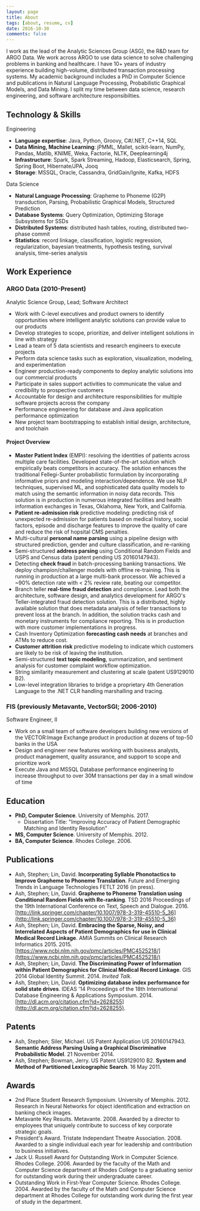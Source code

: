 ```yaml
---
layout: page
title: About
tags: [about, resume, cv]
date: 2016-10-30
comments: false
---
```


I work as the lead of the Analytic Sciences Group (ASG), the R&D team for ARGO Data. We work across ARGO to use data science to solve challenging problems in banking and healthcare. I have 10+ years of industry experience building high-volume, distributed transaction processing systems. My academic background includes a PhD in Computer Science and publications in Natural Language Processing, Probabilistic Graphical Models, and Data Mining. I split my time between data science, research engineering, and software architecture responsibilties.

## Technology & Skills

Engineering

* **Language expertise**: Java, Python, Groovy, C#/.NET, C++14, SQL
* **Data Mining, Machine Learning**: jPMML, Mallet, scikit-learn, NumPy, Pandas, Matlib, KNIME, Weka, Factorie, NLTK, Deeplearning4j
* **Infrastructure**: Spark, Spark Streaming, Hadoop, Elasticsearch, Spring, Spring Boot, Hibernate/JPA, Jooq
* **Storage**: MSSQL, Oracle, Cassandra, GridGain/Ignite, Kafka, HDFS

Data Science

* **Natural Language Processing**: Grapheme to Phoneme (G2P) transduction, Parsing, Probabilistic Graphical Models, Structured Prediction
* **Database Systems**: Query Optimization, Optimizing Storage Subsystems for SSDs
* **Distributed Systems**: distributed hash tables, routing, distributed two-phase commit
* **Statistics**: record linkage, classification, logistic regression, regularization, bayesian treatments, hypothesis testing, survival analysis, time-series analysis


## Work Experience

### ARGO Data (2010-Present)

Analytic Science Group, Lead; Software Architect

* Work with C-level executives and product owners to identify opportunities where intelligent analytic solutions can provide value to our products
* Develop strategies to scope, prioritize, and deliver intelligent solutions in line with strategy
* Lead a team of 5 data scientists and research engineers to execute projects
* Perform data science tasks such as exploration, visualization, modeling, and experimentation
* Engineer production-ready components to deploy analytic solutions into our commercial products
* Participate in sales support activities to communicate the value and credibility to prospective customers
* Accountable for design and architecture responsibilities for multiple software projects across the company
* Performance engineering for database and Java application performance optimization
* New project team bootstrapping to establish initial design, architecture, and toolchain

#### Project Overview

* **Master Patient Index** (EMPI): resolving the identities of patients across multiple care facilities. Developed state-of-the-art solution which empirically beats competitors in accuracy. The solution enhances the traditional Fellegi-Sunter probabilistic formulation by incorporating informative priors and modeling interaction/dependence. We use NLP techniques, supervised ML, and sophisticated data quality models to match using the semantic information in noisy data records. This solution is in production in numerous integrated facilities and health information exchanges in Texas, Oklahoma, New York, and California.
* **Patient re-admission risk** predictive modeling: predicting risk of unexpected re-admission for patients based on medical history, social factors, episode and discharge features to improve the quality of care and reduce the risk of hopsital CMS penalties.
* Multi-cultural **personal name parsing** using a pipeline design with structured prediction, gender and culture classification, and re-ranking
* Semi-structured **address parsing** using Conditional Random Fields and USPS and Census data (patent pending US 20160147943).
* Detecting **check fraud** in batch-processing banking transactions. We deploy champion/challenger models with offline re-training. This is running in production at a large multi-bank processor. We achieved a ~90% detection rate with < 2% review rate, beating our competitor.
* Branch teller **real-time fraud detection** and compliance. Lead both the architecture, software design, and analytics development for ARGO's Teller-integrated fraud detection solution. This is a distributed, highly available solution that does metadata analysis of teller transactions to prevent loss at the branch. In addition, the solution tracks cash and monetary instruments for compliance reporting. This is in production with more customer implementations in progress.
* Cash Inventory Optimization **forecasting cash needs** at branches and ATMs to reduce cost.
* **Customer attrition risk** predictive modeling to indicate which customers are likely to be risk of leaving the institution.
* Semi-structured **text topic modeling**, summarization, and sentiment analysis for customer complaint workflow optimization.
* String similarity measurement and clustering at scale (patent US9129010 B2).
* Low-level integration libraries to bridge a proprietary 4th Generation Language to the .NET CLR handling marshalling and tracing.

### FIS (previously Metavante, VectorSGI; 2006-2010)

Software Engineer, II

* Work on a small team of software developers building new versions of the VECTOR:Image Exchange product in production at dozens of top-50 banks in the USA
* Design and engineer new features working with business analysts, product management, quality assurance, and support to scope and prioritize work 
* Execute Java and MSSQL Database performance engineering to increase throughput to over 30M transactions per day in a small window of time

## Education

* **PhD, Computer Science**. University of Memphis. 2017.
  * Dissertation Title: "Improving Accuracy of Patient Demographic Matching and Identity Resolution"
* **MS, Computer Science**. University of Memphis. 2012.
* **BA, Computer Science**. Rhodes College. 2006.

## Publications

* Ash, Stephen; Lin, David. **Incorporating Syllable Phonotactics to Improve Grapheme to Phoneme Translation**. Future and Emerging Trends in Language Technologies FETLT 2016 (in press).
* Ash, Stephen; Lin, David. **Grapheme to Phoneme Translation using Conditional Random Fields with Re-ranking**. TSD 2016 Proceedings of the 19th International Conference on Text, Speech and Dialogue. 2016. [http://link.springer.com/chapter/10.1007/978-3-319-45510-5_36](http://link.springer.com/chapter/10.1007/978-3-319-45510-5_36)
* Ash, Stephen; Lin, David. **Embracing the Sparse, Noisy, and Interrelated Aspects of Patient Demographics for use in Clinical Medical Record Linkage**. AMIA Summits on Clinical Research Informatics 2015. 2015. [https://www.ncbi.nlm.nih.gov/pmc/articles/PMC4525218/](https://www.ncbi.nlm.nih.gov/pmc/articles/PMC4525218/)
* Ash, Stephen; Lin, David. **The Discriminating Power of Information within Patient Demographics for Clinical Medical Record Linkage**. GIS 2014 Global Identity Summit. 2014. _Invited Talk_.
* Ash, Stephen; Lin, David. **Optimizing database index performance for solid state drives**. IDEAS '14 Proceedings of the 18th International Database Engineering & Applications Symposium. 2014. [http://dl.acm.org/citation.cfm?id=2628255](http://dl.acm.org/citation.cfm?id=2628255).

## Patents

* Ash, Stephen; Siler, Michael. US Patent Application US 20160147943. **Semantic Address Parsing Using a Graphical Discriminative Probabilistic Model**. 21 November 2014.
* Ash, Stephen; Bowman, Jerry. US Patent US9129010 B2. **System and Method of Partitioned Lexicographic Search**. 16 May 2011.

## Awards

* 2nd Place Student Research Symposium. University of Memphis. 2012. Research in Neural Networks for object identification and extraction on banking check images.
* Metavante Key Results. Metavante. 2008. Awarded by a director to employees that uniquely contribute to success of key corporate strategic goals.
* President's Award. Tristate Independant Theatre Association. 2008. Awarded to a single individual each year for leadership and contribution to business initiatives.
* Jack U. Russell Award for Outstanding Work in Computer Science. Rhodes College. 2006. Awarded by the faculty of the Math and Computer Science department at Rhodes College to a graduating senior for outstanding work during their undergraduate career.
* Outstanding Work in First-Year Computer Science. Rhodes College. 2004. Awarded by the faculty of the Math and Computer Science department at Rhodes College for outstanding work during the first year of study in the department.
